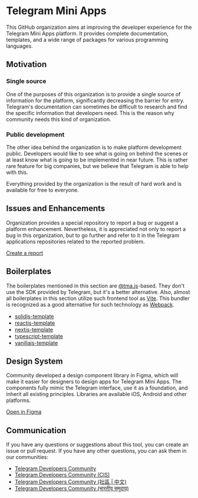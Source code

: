 # Telegram Mini Apps

This GitHub organization aims at improving the developer experience for the Telegram Mini Apps platform.
It provides complete documentation, templates, and a wide range of packages for various programming languages.

## Motivation

### Single source

One of the purposes of this organization is to provide a single source of information for the platform,
significantly decreasing the barrier for entry. Telegram's documentation can sometimes be difficult to
research and find the specific information that developers need. This is the reason why community needs
this kind of organization.

### Public development

The other idea behind the organization is to make platform development public. Developers would like to
see what is going on behind the scenes or at least know what is going to be implemented in near future.
This is rather rare feature for big companies, but we believe that Telegram is able to help with this.

Everything provided by the organization is the result of hard work and is available for free to everyone.

## Issues and Enhancements

Organization provides a special repository to report a bug or suggest a
platform enhancement. Nevertheless, it is appreciated not only to report a bug
in this organization, but to go further and refer to it in the Telegram applications
repositories related to the reported problem.

[Create a report](https://github.com/Telegram-Mini-Apps/issues/issues/new/choose)

## Boilerplates

[tmajs-docs]: https://docs.telegram-mini-apps.com/packages/typescript/tma-js-sdk/about

The boilerplates mentioned in this section are [@tma.js](https://docs.telegram-mini-apps.com/packages/tma-js-sdk)-based. They don't use the SDK provided by Telegram,
but it's a better alternative. Also, almost all boilerplates in this section utilize such frontend tool
as [Vite](https://vitejs.dev/). This bundler is recognized as a good alternative for such technology
as [Webpack](https://webpack.js.org/).

- [solidjs-template](https://github.com/Telegram-Mini-Apps/solidjs-template) <img src="./assets/solidjs.png" width="15"/> <img src="./assets/ts.png" width="15"/> <img src="./assets/vite.png" width="15"/>
- [reactjs-template](https://github.com/Telegram-Mini-Apps/reactjs-template) <img src="./assets/reactjs.png" width="15"/> <img src="./assets/ts.png" width="15"/> <img src="./assets/vite.png" width="15"/>
- [nextjs-template](https://github.com/Telegram-Mini-Apps/nextjs-template) <img src="./assets/nextjs.png" width="15"/> <img src="./assets/ts.png" width="15"/>
- [typescript-template](https://github.com/Telegram-Mini-Apps/typescript-template) <img src="./assets/ts.png" width="15"/> <img src="./assets/vite.png" width="15"/>
- [vanillajs-template](https://github.com/Telegram-Mini-Apps/vanillajs-template) <img src="./assets/js.png" width="15"/> <img src="./assets/vite.png" width="15"/>

## Design System

Community developed a design component library in Figma, which will make it easier for designers to design apps for
Telegram Mini Apps. The components fully mimic the Telegram interface, use it as a foundation, and inherit all
existing principles. Libraries are available iOS, Android and other platforms.

[Open in Figma](https://www.figma.com/file/AwAi6qE11mQllHa1sOROYp/Telegram-Mini-Apps-Library?type=design&node-id=26%3A1081&mode=design&t=Sck9CgzgyKz3iIFt-1)

## Communication

If you have any questions or suggestions about this tool, you can create an issue or pull request. If you have any other questions, you can ask them in our communities:
- [Telegram Developers Community](https://t.me/devs)
- [Telegram Developers Community (CIS)](https://t.me/devs_cis)
- [Telegram Developers Community (社區 | 中文)](https://t.me/devs_zh)
- [Telegram Developers Community (भारतीय समुदाय)](https://t.me/devs_ghar)

